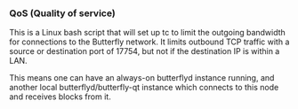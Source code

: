 ### QoS (Quality of service) ###

This is a Linux bash script that will set up tc to limit the outgoing bandwidth for connections to the Butterfly network. It limits outbound TCP traffic with a source or destination port of 17754, but not if the destination IP is within a LAN.

This means one can have an always-on butterflyd instance running, and another local butterflyd/butterfly-qt instance which connects to this node and receives blocks from it.
